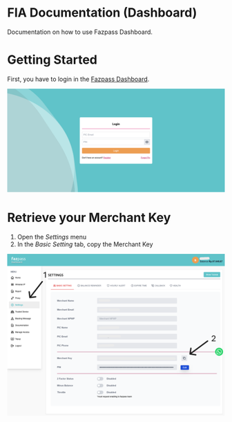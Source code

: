# FIA Documentation (Dashboard)

Documentation on how to use Fazpass Dashboard.

# Getting Started

First, you have to login in the [Fazpass Dashboard](https://dashboard.fazpass.com/login).

![Fazpass Dashboard](images/dashboard-login.png)

# Retrieve your Merchant Key

1. Open the _Settings_ menu
2. In the *Basic Setting* tab, copy the Merchant Key

![Fazpass Dashboard Merchant Key](images/dashboard-merchant-key.PNG)
